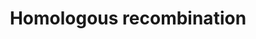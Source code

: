 ---
annotations:
- type: Pathway Ontology
  value: DNA repair pathway
- type: Pathway Ontology
  value: DNA replication pathway
- type: Pathway Ontology
  value: homologous recombination pathway of double-strand break repair
authors:
- MaintBot
- Jmelius
description: 'Homologous recombination, also known as general recombination, is a
  type of genetic recombination in which nucleotide sequences are exchanged between
  two similar or identical strands of DNA.  Source: [[wikipedia:Homologous_recombination|Wikipedia]]'
last-edited: 2016-08-12
organisms:
- Sus scrofa
redirect_from:
- /index.php/Pathway:WP1576
- /instance/WP1576
schema-jsonld:
- '@context': https://schema.org/
  '@id': https://wikipathways.github.io/pathways/WP1576.html
  '@type': Dataset
  creator:
    '@type': Organization
    name: WikiPathways
  description: 'Homologous recombination, also known as general recombination, is
    a type of genetic recombination in which nucleotide sequences are exchanged between
    two similar or identical strands of DNA.  Source: [[wikipedia:Homologous_recombination|Wikipedia]]'
  keywords:
  - RPA1
  - ATM
  - POLD1
  - RAD50
  - RAD51
  - RAD54B
  - POLD2
  - MRE11A
  - BRCA2
  - POLD4
  - RAD52
  - NBN
  - POLD3
  license: CC0
  name: Homologous recombination
seo: CreativeWork
title: Homologous recombination
wpid: WP1576
---